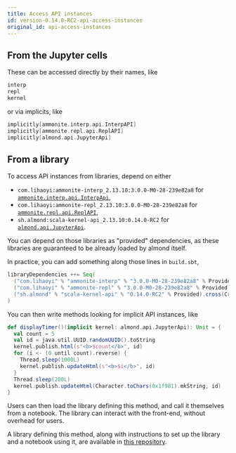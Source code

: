 ```yaml
---
title: Access API instances
id: version-0.14.0-RC2-api-access-instances
original_id: api-access-instances
---
```


## From the Jupyter cells

These can be accessed directly by their names, like
```scala
interp
repl
kernel
```

or via implicits, like
```scala
implicitly[ammonite.interp.api.InterpAPI]
implicitly[ammonite.repl.api.ReplAPI]
implicitly[almond.api.JupyterApi]
```

## From a library

To access API instances from libraries, depend on either
- `com.lihaoyi:ammonite-interp_2.13.10:3.0.0-M0-28-239e82a8` for [`ammonite.interp.api.InterpApi`](api-ammonite.md#interpapi),
- `com.lihaoyi:ammonite-repl_2.13.10:3.0.0-M0-28-239e82a8` for [`ammonite.repl.api.ReplAPI`](api-ammonite.md#replapi),
- `sh.almond:scala-kernel-api_2.13.10:0.14.0-RC2` for [`almond.api.JupyterApi`](api-jupyter.md#jupyterapi).

You can depend on those libraries as "provided" dependencies, as these libraries
are guaranteed to be already loaded by almond itself.

In practice, you can add something along those lines in `build.sbt`,
```scala
libraryDependencies ++= Seq(
  ("com.lihaoyi" % "ammonite-interp" % "3.0.0-M0-28-239e82a8" % Provided).cross(CrossVersion.full), // for ammonite.interp.api.InterpApi
  ("com.lihaoyi" % "ammonite-repl" % "3.0.0-M0-28-239e82a8" % Provided).cross(CrossVersion.full), // for ammonite.repl.api.ReplAPI
  ("sh.almond" % "scala-kernel-api" % "0.14.0-RC2" % Provided).cross(CrossVersion.full) // for almond.api.JupyterApi
)
```

You can then write methods looking for implicit
API instances, like
```scala
def displayTimer()(implicit kernel: almond.api.JupyterApi): Unit = {
  val count = 5
  val id = java.util.UUID.randomUUID().toString
  kernel.publish.html(s"<b>$count</b>", id)
  for (i <- (0 until count).reverse) {
    Thread.sleep(1000L)
    kernel.publish.updateHtml(s"<b>$i</b>", id)
  }
  Thread.sleep(200L)
  kernel.publish.updateHtml(Character.toChars(0x1f981).mkString, id)
}
```

Users can then load the library defining this method, and call it themselves
from a notebook. The library can interact with the front-end, without overhead
for users.

A library defining this method, along with instructions to set up the library and
a notebook using it, are available in
[this repository](https://github.com/almond-sh/example-library-jupyter-api).
